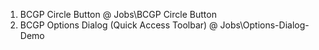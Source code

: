 1. BCGP Circle Button @ Jobs\BCGP Circle Button
2. BCGP Options Dialog (Quick Access Toolbar) @ Jobs\Options-Dialog-Demo
